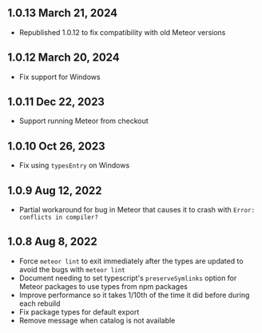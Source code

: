 ## 1.0.13 March 21, 2024

- Republished 1.0.12 to fix compatibility with old Meteor versions

## 1.0.12 March 20, 2024

- Fix support for Windows

## 1.0.11 Dec 22, 2023

- Support running Meteor from checkout

## 1.0.10 Oct 26, 2023

- Fix using `typesEntry` on Windows

## 1.0.9 Aug 12, 2022

- Partial workaround for bug in Meteor that causes it to crash with `Error: conflicts in compiler?` 

## 1.0.8 Aug 8, 2022

- Force `meteor lint` to exit immediately after the types are updated to avoid the bugs with `meteor lint`
- Document needing to set typescript's `preserveSymlinks` option for Meteor packages to use types from npm packages
- Improve performance so it takes 1/10th of the time it did before during each rebuild
- Fix package types for default export
- Remove message when catalog is not available
